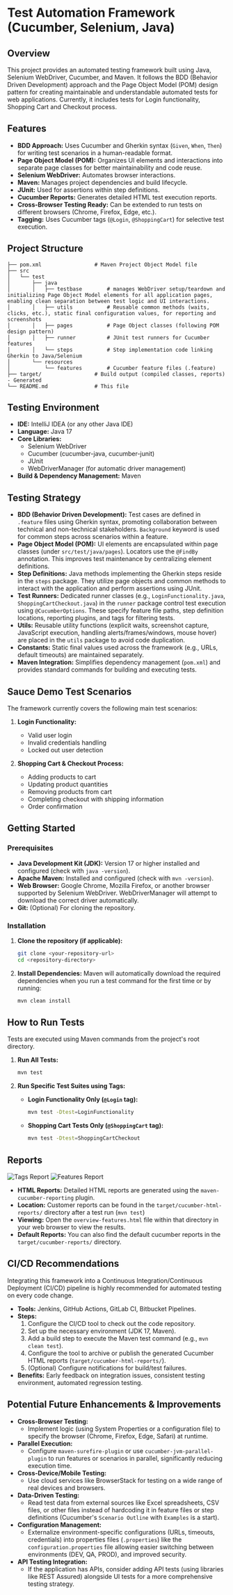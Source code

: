 # Test Automation Framework (Cucumber, Selenium, Java)

## Overview

This project provides an automated testing framework built using Java, Selenium WebDriver, Cucumber, and Maven. It follows the BDD (Behavior Driven Development) approach and the Page Object Model (POM) design pattern for creating maintainable and understandable automated tests for web applications. Currently, it includes tests for Login functionality, Shopping Cart and Checkout process.

## Features

* **BDD Approach:** Uses Cucumber and Gherkin syntax (`Given`, `When`, `Then`) for writing test scenarios in a human-readable format.
* **Page Object Model (POM):** Organizes UI elements and interactions into separate page classes for better maintainability and code reuse.
* **Selenium WebDriver:** Automates browser interactions.
* **Maven:** Manages project dependencies and build lifecycle.
* **JUnit:** Used for assertions within step definitions.
* **Cucumber Reports:** Generates detailed HTML test execution reports.
* **Cross-Browser Testing Ready:** Can be extended to run tests on different browsers (Chrome, Firefox, Edge, etc.).
* **Tagging:** Uses Cucumber tags (`@Login`, `@ShoppingCart`) for selective test execution.

## Project Structure
```
├── pom.xml                 # Maven Project Object Model file
├── src
│   └── test
│       ├── java
│       │   ├── testbase        # manages WebDriver setup/teardown and initializing Page Object Model elements for all application pages, enabling clean separation between test logic and UI interactions.
│       │   ├── utils           # Reusable common methods (waits, clicks, etc.), static final configuration values, for reporting and screenshots
│       │   ├── pages           # Page Object classes (following POM design pattern)
│       │   ├── runner          # JUnit test runners for Cucumber features
│       │   └── steps           # Step implementation code linking Gherkin to Java/Selenium
│       └── resources
│           └── features        # Cucumber feature files (.feature)
├── target/                 # Build output (compiled classes, reports) - Generated
└── README.md               # This file
```


## Testing Environment

* **IDE:** IntelliJ IDEA (or any other Java IDE)
* **Language:** Java 17
* **Core Libraries:**
    * Selenium WebDriver
    * Cucumber (cucumber-java, cucumber-junit)
    * JUnit
    * WebDriverManager (for automatic driver management)
* **Build & Dependency Management:** Maven

## Testing Strategy

* **BDD (Behavior Driven Development):** Test cases are defined in `.feature` files using Gherkin syntax, promoting collaboration between technical and non-technical stakeholders. `Background` keyword is used for common steps across scenarios within a feature.
* **Page Object Model (POM):** UI elements are encapsulated within page classes (under `src/test/java/pages`). Locators use the `@FindBy` annotation. This improves test maintenance by centralizing element definitions.
* **Step Definitions:** Java methods implementing the Gherkin steps reside in the `steps` package. They utilize page objects and common methods to interact with the application and perform assertions using JUnit.
* **Test Runners:** Dedicated runner classes (e.g., `LoginFunctionality.java`, `ShoppingCartCheckout.java`) in the `runner` package control test execution using `@CucumberOptions`. These specify feature file paths, step definition locations, reporting plugins, and tags for filtering tests.
* **Utils:** Reusable utility functions (explicit waits, screenshot capture, JavaScript execution, handling alerts/frames/windows, mouse hover) are placed in the `utils` package to avoid code duplication.
* **Constants:** Static final values used across the framework (e.g., URLs, default timeouts) are maintained separately.
* **Maven Integration:** Simplifies dependency management (`pom.xml`) and provides standard commands for building and executing tests.

## Sauce Demo Test Scenarios

The framework currently covers the following main test scenarios:

1. **Login Functionality:**
    - Valid user login
    - Invalid credentials handling
    - Locked out user detection

2. **Shopping Cart & Checkout Process:**
    - Adding products to cart
    - Updating product quantities
    - Removing products from cart
    - Completing checkout with shipping information
    - Order confirmation

## Getting Started

### Prerequisites

* **Java Development Kit (JDK):** Version 17 or higher installed and configured (check with `java -version`).
* **Apache Maven:** Installed and configured (check with `mvn -version`).
* **Web Browser:** Google Chrome, Mozilla Firefox, or another browser supported by Selenium WebDriver. WebDriverManager will attempt to download the correct driver automatically.
* **Git:** (Optional) For cloning the repository.

### Installation

1.  **Clone the repository (if applicable):**
    ```bash
    git clone <your-repository-url>
    cd <repository-directory>
    ```
2.  **Install Dependencies:** Maven will automatically download the required dependencies when you run a test command for the first time or by running:
    ```bash
    mvn clean install
    ```

## How to Run Tests

Tests are executed using Maven commands from the project's root directory.

1.  **Run All Tests:**
    ```bash
    mvn test
    ```

2.  **Run Specific Test Suites using Tags:**
    * **Login Functionality Only (`@Login` tag):**

        ```bash
        mvn test -Dtest=LoginFunctionality
        ```

    * **Shopping Cart Tests Only (`@ShoppingCart` tag):**
        ```bash
        mvn test -Dtest=ShoppingCartCheckout
        ```

## Reports
![Tags Report](https://raw.githubusercontent.com/jenmarchan/SauceDemo/refs/heads/main/docs/images/overview-tags.png)
![Features Report](https://raw.githubusercontent.com/jenmarchan/SauceDemo/refs/heads/main/docs/images/feature-report.png)

* **HTML Reports:** Detailed HTML reports are generated using the `maven-cucumber-reporting` plugin.
* **Location:** Customer reports can be found in the `target/cucumber-html-reports/` directory after a test run (`mvn test`)
* **Viewing:** Open the `overview-features.html` file within that directory in your web browser to view the results.
* **Default Reports:** You can also find the default cucumber reports in the `target/cucumber-reports/` directory.

## CI/CD Recommendations

Integrating this framework into a Continuous Integration/Continuous Deployment (CI/CD) pipeline is highly recommended for automated testing on every code change.

* **Tools:** Jenkins, GitHub Actions, GitLab CI, Bitbucket Pipelines.
* **Steps:**
    1.  Configure the CI/CD tool to check out the code repository.
    2.  Set up the necessary environment (JDK 17, Maven).
    3.  Add a build step to execute the Maven test command (e.g., `mvn clean test`).
    4.  Configure the tool to archive or publish the generated Cucumber HTML reports (`target/cucumber-html-reports/`).
    5.  (Optional) Configure notifications for build/test failures.
* **Benefits:** Early feedback on integration issues, consistent testing environment, automated regression testing.

## Potential Future Enhancements & Improvements

* **Cross-Browser Testing:**
    * Implement logic (using System Properties or a configuration file) to specify the browser (Chrome, Firefox, Edge, Safari) at runtime.
* **Parallel Execution:**
    * Configure `maven-surefire-plugin` or use `cucumber-jvm-parallel-plugin` to run features or scenarios in parallel, significantly reducing execution time.
* **Cross-Device/Mobile Testing:**
    * Use cloud services like BrowserStack for testing on a wide range of real devices and browsers.
* **Data-Driven Testing:**
    * Read test data from external sources like Excel spreadsheets, CSV files, or other files instead of hardcoding it in feature files or step definitions (Cucumber's `Scenario Outline` with `Examples` is a start).
* **Configuration Management:**
    * Externalize environment-specific configurations (URLs, timeouts, credentials) into properties files (`.properties`) like the `configuration.properties` file allowing easier switching between environments (DEV, QA, PROD), and improved security.
* **API Testing Integration:**
    * If the application has APIs, consider adding API tests (using libraries like REST Assured) alongside UI tests for a more comprehensive testing strategy.

